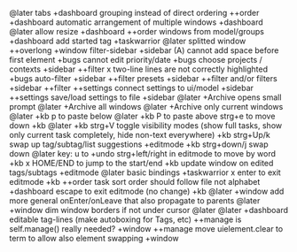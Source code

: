 @later tabs +dashboard
grouping instead of direct ordering ++order +dashboard
automatic arrangement of multiple windows +dashboard
@later allow resize +dashboard
++order windows from model/groups +dashboard
add started tag +taskwarrior @later
splitted window ++overlong +window
filter-sidebar +sidebar
(A) cannot add space before first element +bugs
cannot edit priority/date +bugs
choose projects / contexts +sidebar ++filter
x two-line lines are not correctly highlighted +bugs
auto-filter +sidebar ++filter
presets +sidebar ++filter
and/or filters +sidebar ++filter
++settings connect settings to ui/model +sidebar
++settings save/load settings to file +sidebar
@later +Archive opens small prompt
@later +Archive all windows
@later +Archive only current windows
@later +kb p to paste below
@later +kb P to paste above
strg+e to move down +kb
@later +kb strg+V toggle visibility modes (show full tasks, show only current task completely, hide non-text everywhere)
+kb strg+Up/k swap up
tag/subtag/list suggestions +editmode
+kb strg+down/j swap down
@later key: u to +undo
strg+left/right in editmode to move by word +kb
x HOME/END to jump to the start/end +kb
update window on edited tags/subtags +editmode
@later basic bindings +taskwarrior
x enter to exit editmode +kb
++order task sort order should follow file not alphabet +dashboard
escape to exit editmode (no change) +kb @later
+window add more general onEnter/onLeave that also propagate to parents @later
+window dim window borders if not under cursor @later
@later +dashboard editable tag-lines (make autoboxing for Tags, etc)
++manage is self.manage() really needed? +window
++manage move uielement.clear to term to allow also element swapping +window
